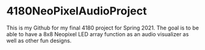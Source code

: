 # 4180NeoPixelAudioProject
This is my Github for my final 4180 project for Spring 2021. The goal is to be able to have a 8x8 Neopixel LED array function as an audio visualizer as well as other fun designs.
